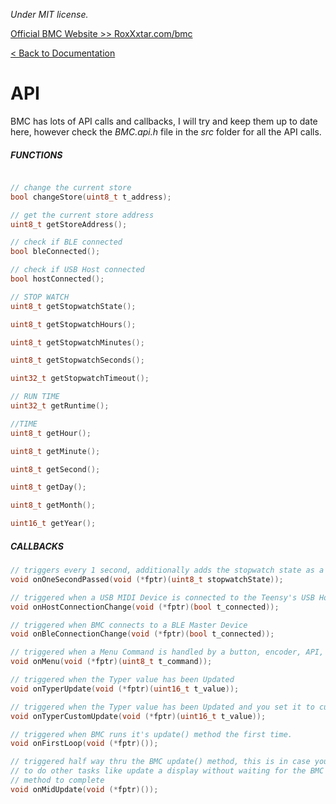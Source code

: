 *Under MIT license.*

[Official BMC Website >> RoxXxtar.com/bmc](https://www.roxxxtar.com/bmc)

[< Back to Documentation](README.md)

# API
BMC has lots of API calls and callbacks, I will try and keep them up to date here, however check the *BMC.api.h* file in the *src* folder for all the API calls.

##### FUNCTIONS
```c++

// change the current store
bool changeStore(uint8_t t_address);

// get the current store address
uint8_t getStoreAddress();

// check if BLE connected
bool bleConnected();

// check if USB Host connected
bool hostConnected();

// STOP WATCH
uint8_t getStopwatchState();

uint8_t getStopwatchHours();

uint8_t getStopwatchMinutes();

uint8_t getStopwatchSeconds();

uint32_t getStopwatchTimeout();

// RUN TIME
uint32_t getRuntime();

//TIME
uint8_t getHour();

uint8_t getMinute();

uint8_t getSecond();

uint8_t getDay();

uint8_t getMonth();

uint16_t getYear();
```

##### CALLBACKS
```c++
// triggers every 1 second, additionally adds the stopwatch state as a parameter
void onOneSecondPassed(void (*fptr)(uint8_t stopwatchState));

// triggered when a USB MIDI Device is connected to the Teensy's USB Host
void onHostConnectionChange(void (*fptr)(bool t_connected));

// triggered when BMC connects to a BLE Master Device
void onBleConnectionChange(void (*fptr)(bool t_connected));

// triggered when a Menu Command is handled by a button, encoder, API, etc.
void onMenu(void (*fptr)(uint8_t t_command));

// triggered when the Typer value has been Updated
void onTyperUpdate(void (*fptr)(uint16_t t_value));

// triggered when the Typer value has been Updated and you set it to custom calback
void onTyperCustomUpdate(void (*fptr)(uint16_t t_value));

// triggered when BMC runs it's update() method the first time.
void onFirstLoop(void (*fptr)());

// triggered half way thru the BMC update() method, this is in case you need
// to do other tasks like update a display without waiting for the BMC update()
// method to complete
void onMidUpdate(void (*fptr)());
```
